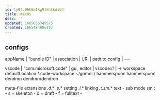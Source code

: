 ```yaml
---
id: ty0fc96h6m1kg9tkhlkdi64
title: macOS
desc: ''
updated: 1665656349575
created: 1665484986293
---
```

## configs
appName | "bundle ID" | association | URI | path to config
| ---

vscode | "com.microsoft.code" | gui, editor | vscode:// |
  -> workspace defaultLocation
    *.code-workspace ~/grimnir/
    hammerspoon hammerspoon
    dendron dendron/dendron

meta-file extensions
  *.d.**
  *.s.** setting
  *.l.** linking
  *.t.sm.** text - sub mode
    sm :
    - s = skeleton
    - d = draft
    - f = fulltext
    -